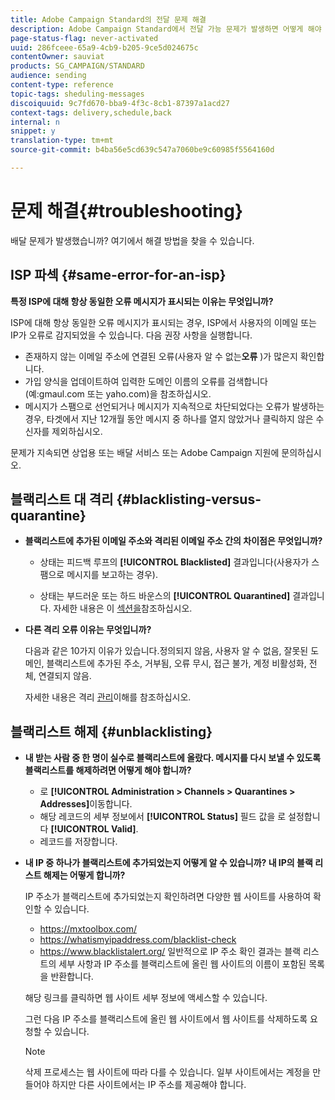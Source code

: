 ```yaml
---
title: Adobe Campaign Standard의 전달 문제 해결
description: Adobe Campaign Standard에서 전달 가능 문제가 발생하면 어떻게 해야 하는지 살펴보십시오.
page-status-flag: never-activated
uuid: 286fceee-65a9-4cb9-b205-9ce5d024675c
contentOwner: sauviat
products: SG_CAMPAIGN/STANDARD
audience: sending
content-type: reference
topic-tags: sheduling-messages
discoiquuid: 9c7fd670-bba9-4f3c-8cb1-87397a1acd27
context-tags: delivery,schedule,back
internal: n
snippet: y
translation-type: tm+mt
source-git-commit: b4ba56e5cd639c547a7060be9c60985f5564160d

---
```



# 문제 해결{#troubleshooting}

배달 문제가 발생했습니까? 여기에서 해결 방법을 찾을 수 있습니다.

## ISP 파섹 {#same-error-for-an-isp}

**특정 ISP에 대해 항상 동일한 오류 메시지가 표시되는 이유는 무엇입니까?**

ISP에 대해 항상 동일한 오류 메시지가 표시되는 경우, ISP에서 사용자의 이메일 또는 IP가 오류로 감지되었을 수 있습니다. 다음 권장 사항을 실행합니다.
* 존재하지 않는 이메일 주소에 연결된 오류(사용자 알 수 없는&#x200B;**오류** )가 많은지 확인합니다.
* 가입 양식을 업데이트하여 입력한 도메인 이름의 오류를 검색합니다(예:gmaul.com 또는 yaho.com)을 참조하십시오.
* 메시지가 스팸으로 선언되거나 메시지가 지속적으로 차단되었다는 오류가 발생하는 경우, 타겟에서 지난 12개월 동안 메시지 중 하나를 열지 않았거나 클릭하지 않은 수신자를 제외하십시오.

문제가 지속되면 상업용 또는 배달 서비스 또는 Adobe Campaign 지원에 문의하십시오.

## 블랙리스트 대 격리 {#blacklisting-versus-quarantine}

* **블랙리스트에 추가된 이메일 주소와 격리된 이메일 주소 간의 차이점은 무엇입니까?**

   * 상태는 피드백 루프의 **[!UICONTROL Blacklisted]** 결과입니다(사용자가 스팸으로 메시지를 보고하는 경우).

   * 상태는 부드러운 또는 하드 바운스의 **[!UICONTROL Quarantined]** 결과입니다. 자세한 내용은 이 [섹션을](../../sending/using/understanding-quarantine-management.md)참조하십시오.

* **다른 격리 오류 이유는 무엇입니까?**

   다음과 같은 10가지 이유가 있습니다.정의되지 않음, 사용자 알 수 없음, 잘못된 도메인, 블랙리스트에 추가된 주소, 거부됨, 오류 무시, 접근 불가, 계정 비활성화, 전체, 연결되지 않음.

   자세한 내용은 격리 [관리](../../sending/using/understanding-quarantine-management.md)이해를 참조하십시오.

## 블랙리스트 해제 {#unblacklisting}

* **내 받는 사람 중 한 명이 실수로 블랙리스트에 올랐다. 메시지를 다시 보낼 수 있도록 블랙리스트를 해제하려면 어떻게 해야 합니까?**

   * 로 **[!UICONTROL Administration > Channels > Quarantines > Addresses]**&#x200B;이동합니다.
   * 해당 레코드의 세부 정보에서 **[!UICONTROL Status]** 필드 값을 로 설정합니다 **[!UICONTROL Valid]**.
   * 레코드를 저장합니다.

* **내 IP 중 하나가 블랙리스트에 추가되었는지 어떻게 알 수 있습니까? 내 IP의 블랙 리스트 해제는 어떻게 합니까?**

   IP 주소가 블랙리스트에 추가되었는지 확인하려면 다양한 웹 사이트를 사용하여 확인할 수 있습니다.
   * https://mxtoolbox.com/
   * https://whatismyipaddress.com/blacklist-check
   * https://www.blacklistalert.org/
   일반적으로 IP 주소 확인 결과는 블랙 리스트의 세부 사항과 IP 주소를 블랙리스트에 올린 웹 사이트의 이름이 포함된 목록을 반환합니다.

   해당 링크를 클릭하면 웹 사이트 세부 정보에 액세스할 수 있습니다.

   그런 다음 IP 주소를 블랙리스트에 올린 웹 사이트에서 웹 사이트를 삭제하도록 요청할 수 있습니다.

   >[!NOTE]
   >
   >삭제 프로세스는 웹 사이트에 따라 다를 수 있습니다. 일부 사이트에서는 계정을 만들어야 하지만 다른 사이트에서는 IP 주소를 제공해야 합니다.
